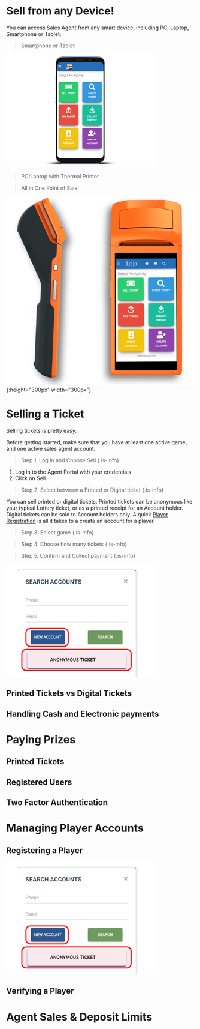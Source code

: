 <!-- TITLE: Retail Sales Agents Guide -->
<!-- SUBTITLE: A complete guide to selling tickets and paying prizes -->


# 	Sell from any Device!

You can access Sales Agent from any smart device, including PC, Laptop, Smartphone or Tablet.


> Smartphone or Tablet

![Device Screenshots](/uploads/device-screenshots.png)

> PC/Laptop with Thermal Printer


> All in One Point of Sale 

![](/uploads/600-x-600.png){:height="300px" width="300px"}


# Selling a Ticket
Selling tickets is pretty easy.

Before getting started, make sure that you have at least one active game, and one active sales agent account. 

> Step 1. Log in and Choose Sell
{.is-info}
1. Log in to the Agent Portal with your credentials
2. Click on Sell

>Step 2. Select between a Printed or Digital ticket
{.is-info}

You can sell printed or digital tickets. 
Printed tickets can be anonymous like your typical Lottery ticket, or as a printed receipt for an Account holder.
Digital tickets can be sold to Account holders only. A quick [Player Registration](/retail-sales-agents#registering-a-player) is all it takes to a create an account for a player.

>Step 3. Select  game
{.is-info}

>Step 4. Choose how many tickets
{.is-info}


>Step 5. Confirm and Collect payment
{.is-info}

![New Account](/uploads/new-account.png "New Account")

## Printed Tickets vs Digital Tickets


## Handling Cash and Electronic payments
# Paying Prizes
## Printed Tickets
## Registered Users
## Two Factor Authentication

# Managing Player Accounts
## Registering a Player

![New Account](/uploads/new-account.png "New Account")
## Verifying a Player

# Agent Sales & Deposit Limits
